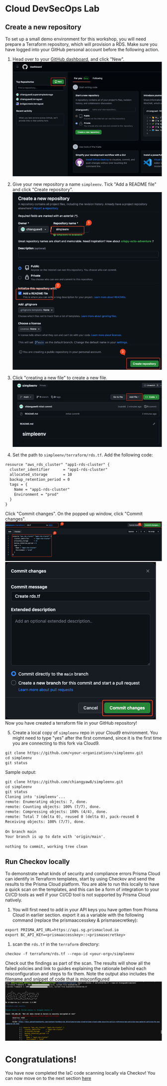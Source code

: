 # Cloud DevSecOps Lab
## Create a new repository
To set up a small demo environment for this workshop, you will need prepare a Terraform repository, which will provision a RDS. Make sure you have logged into your GitHub personal account before the following action.
1. Head over to your [GitHub dashboard](https://github.com/dashboard), and click "New".
![alt text](/resources/github-new-repo.png?raw=true)

2. Give your new repository a name ```simpleenv```. Tick "Add a README file" and click "Create repository".
![alt text](/resources/github-new-repo-6.png?raw=true)

3. Click "creating a new file" to create a new file.
![alt text](/resources/github-new-file.png?raw=true)

4. Set the path to ```simpleenv/terraform/rds.tf```. Add the following code:
```
resource "aws_rds_cluster" "app1-rds-cluster" {
  cluster_identifier      = "app1-rds-cluster"
  allocated_storage       = 10
  backup_retention_period = 0
  tags = {
    Name = "app1-rds-cluster"
    Environment = "prod"
  }
}
```
Click "Commit changes". On the popped up window, click "Commit changes". 
![alt text](/resources/github-new-file-2.png?raw=true)
![alt text](/resources/github-new-file-3.png?raw=true)
Now you have created a terraform file in your GitHub repository!

5. Create a local copy of ```simpleenv``` repo in your Cloud9 environment. You might need to type "yes" after the first command, since it is the first time you are connecting to this fork via Cloud9.
```
git clone https://github.com/<your-organization>/simpleenv.git
cd simpleenv
git status
```
Sample output:
```
git clone https://github.com/chiangyaw8/simpleenv.git
cd simpleenv
git status
Cloning into 'simpleenv'...
remote: Enumerating objects: 7, done.
remote: Counting objects: 100% (7/7), done.
remote: Compressing objects: 100% (4/4), done.
remote: Total 7 (delta 0), reused 0 (delta 0), pack-reused 0
Receiving objects: 100% (7/7), done.

On branch main
Your branch is up to date with 'origin/main'.

nothing to commit, working tree clean
```

## Run Checkov locally
To demonstrate what kinds of security and compliance errors Prisma Cloud can identify in Terraform templates, start by using Checkov and send the results to the Prisma Cloud platform. You are able to run this locally to have a quick scan on the templates, and this can be a form of integration to your CI/CD tools as well if your CI/CD tool is not supported by Prisma Cloud natively. 
1. You will first need to add in your API keys you have gotten from Prisma Cloud in earlier section. export it as a variable with the following command (replace the prismaaccesskey & prismasecretkey):
```
export PRISMA_API_URL=https://api.sg.prismacloud.io
export BC_API_KEY=<prismaaccesskey>::<prismasecretkey>
```


1. scan the `rds.tf` in the `terraform` directory:
```
checkov -f terraform/rds.tf --repo-id <your-org>/simpleenv
```
Check out the findings as part of the scan. The results will show all the failed policies and link to guides explaining the rationale behind each misconfiguration and steps to fix them. Note the output also includes the filename and snippet of code that is misconfigured
![alt text](/resources/checkov-simpleenv-rds.png?raw=true)

# Congratulations!
You have now completed the IaC code scanning locally via Checkov! You can now move on to the next section [here](/06-OnboardAWStoPrismaCloud.md)